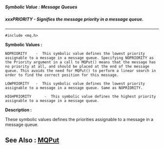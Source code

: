 ##### Symbolic Value : Message Queues
##### xxxPRIORITY - Signifies the message priority in a message queue.
---
```
#include <mq.h>
```

**Symbolic Values :**

	NOPRIORITY	  -  This symbolic value defines the lowest priority assignable to a message in a message queue. Specifying NOPRIORITY as the Priority argument in a call to MQPut() means that the message has no priority at all, and should be placed at the end of the message queue. This avoids the need for MQPut() to perform a linear search in order to find the correct position for this message.

	LOWPRIORITY	  -  This symbolic value defines the lowest priority assignable to a message in a message queue. Same as NOPRIORITY.

	HIGHPRIORITY	  -  This symbolic value defines the highest priority assignable to a message in a message queue.


**Description :**

These symbolic values defines the priorities assignable to a message in a message queue.


**See Also :**
[MQPut](/domino-c-api-docs/reference/Func/MQPut)
---
